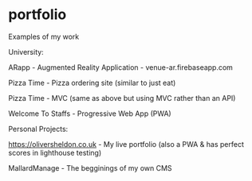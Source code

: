 # portfolio
Examples of my work

University:

ARapp - Augmented Reality Application - venue-ar.firebaseapp.com

Pizza Time - Pizza ordering site (similar to just eat)

Pizza Time - MVC (same as above but using MVC rather than an API)

Welcome To Staffs - Progressive Web App (PWA)

Personal Projects:

https://oliversheldon.co.uk - My live portfolio (also a PWA & has perfect scores in lighthouse testing)

MallardManage - The begginings of my own CMS
